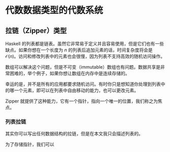 # 代数数据类型的代数系统

## 拉链（Zipper）类型

Haskell 的列表都是链表。虽然它非常易于定义并且容易使用，但是它们也有一些缺点。如果你想在一个长度为 $n$ 的列表后追加元素的话，时间复杂度将会是 $\mathcal O(n)$。访问和修改列表中的元素也会很慢，因为列表不支持高效的随机访问操作。

数组可以解决这个问题，但是不可变（immutable）数组也有问题。数据共享是非常困难的，举个例子，如果你想让数组在内存中是连续存储的。

幸运的是，并不是所有的应用都要求随机访问。有时你只是想知道你处理到列表中的哪一个元素，即可以在列表中自由移动的能力，也可以更改元素。

Zipper 就提供了这种能力，它有一个指针，指向一个唯一的位置，我们称之为焦点。

### 列表拉链

其实你可以写出任何数据结构的拉链，但是在本文我只会描述列表的。

为了存储指针，我们可以
